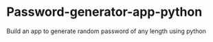 # Password-generator-app-python
Build an app to generate random password of any length using python
